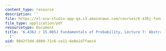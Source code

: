 ```yaml
---
content_type: resource
description: ''
file: https://ol-ocw-studio-app-qa.s3.amazonaws.com/courses/6-436j-fundamentals-of-probability-fall-2018/9042f3ddd88971c6ce116e0a1d7faec4_MIT6_436JF18_lec07.pdf
file_type: application/pdf
resourcetype: Document
title: '6.436J / 15.085J Fundamentals of Probability, Lecture 7: Abstract Integration
  I'
uid: 9042f3dd-d889-71c6-ce11-6e0a1d7faec4
---
```

